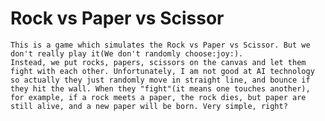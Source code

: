 # Rock vs Paper vs Scissor
    This is a game which simulates the Rock vs Paper vs Scissor. But we don't really play it(We don't randomly choose:joy:).  
    Instead, we put rocks, papers, scissors on the canvas and let them fight with each other. Unfortunately, I am not good at AI technology so actually they just randomly move in straight line, and bounce if they hit the wall. When they "fight"(it means one touches another), for example, if a rock meets a paper, the rock dies, but paper are still alive, and a new paper will be born. Very simple, right?
    